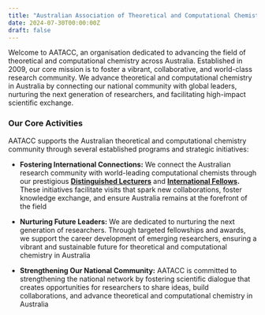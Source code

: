 ```yaml
---
title: "Australian Association of Theoretical and Computational Chemists (AATACC)"
date: 2024-07-30T00:00:00Z
draft: false
---
```


Welcome to AATACC, an organisation dedicated to advancing the field of theoretical and computational chemistry across Australia. Established in 2009, our core mission is to foster a vibrant, collaborative, and world-class research community. We advance theoretical and computational chemistry in Australia by connecting our national community with global leaders, nurturing the next generation of researchers, and facilitating high-impact scientific exchange. 

### Our Core Activities

AATACC supports the Australian theoretical and computational chemistry community through several established programs and strategic initiatives:

* **Fostering International Connections:** We connect the Australian research community with world-leading computational chemists through our prestigious **[Distinguished Lecturers](/awards-funding/distinguished-lecturers/)** and **[International Fellows](/awards-funding/international-fellows/).** These initiatives facilitate visits that spark new collaborations, foster knowledge exchange, and ensure Australia remains at the forefront of the field

* **Nurturing Future Leaders:** We are dedicated to nurturing the next generation of researchers. Through targeted fellowships and awards, we support the career development of emerging researchers, ensuring a vibrant and sustainable future for theoretical and computational chemistry in Australia

* **Strengthening Our National Community:** AATACC is committed to strengthening the national network by fostering scientific dialogue that creates opportunities for researchers to share ideas, build collaborations, and advance theoretical and computational chemistry in Australia

